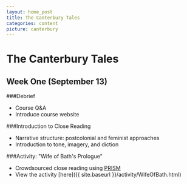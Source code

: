 ```yaml
---
layout: home_post
title: The Canterbury Tales
categories: content
picture: canterbury
---
```


# The Canterbury Tales
## Week One (September 13)

###Debrief

* Course Q&A
* Introduce course website

###Introduction to Close Reading

* Narrative structure: postcolonial and feminist approaches
* Introduction to tone, imagery, and diction

###Activity: "Wife of Bath's Prologue"

* Crowdsourced close reading using [PRISM](http://prism.scholarslab.org/)
* View the activity [here]({{ site.baseurl }}/activity/WifeOfBath.html)